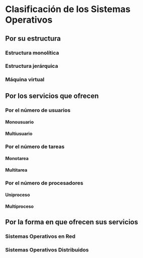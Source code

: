 # Clasificación de los Sistemas Operativos
## Por su estructura
### Estructura monolítica
### Estructura jerárquica
### Máquina virtual
## Por los servicios que ofrecen
### Por el número de usuarios
#### Monousuario
#### Multiusuario
### Por el número de tareas
#### Monotarea
#### Multitarea
### Por el número de procesadores
#### Uniproceso
#### Multiproceso
## Por la forma en que ofrecen sus servicios
### Sistemas Operativos en Red
### Sistemas Operativos Distribuidos
